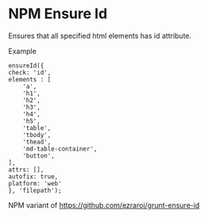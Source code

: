 # NPM Ensure Id

Ensures that all specified html elements has id attribute.

Example
```
ensureId({
check: 'id',
elements : [
    'a',
    'h1',
    'h2',
    'h3',
    'h4',
    'h5',
    'table',
    'tbody',
    'thead',
    'md-table-container',
    'button',
],
attrs: [],
autofix: true,
platform: 'web'
}, 'filepath');
```

NPM variant of https://github.com/ezraroi/grunt-ensure-id
